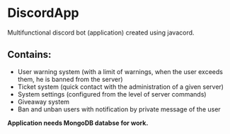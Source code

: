 # DiscordApp
Multifunctional discord bot (application) created using javacord.

## Contains:
* User warning system (with a limit of warnings, when the user exceeds them, he is banned from the server)
* Ticket system (quick contact with the administration of a given server)
* System settings (configured from the level of server commands)
* Giveaway system
* Ban and unban users with notification by private message of the user

**Application needs MongoDB databse for work.**
